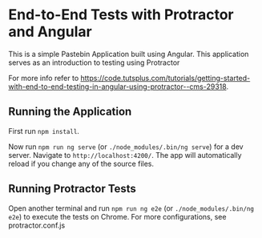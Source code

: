 # End-to-End Tests with Protractor and Angular

This is a simple Pastebin Application built using Angular. This application serves as an introduction to testing using Protractor

For more info refer to https://code.tutsplus.com/tutorials/getting-started-with-end-to-end-testing-in-angular-using-protractor--cms-29318. 

## Running the Application
First run `npm install`.

Now run `npm run ng serve` (or `./node_modules/.bin/ng serve`) for a dev server. Navigate to `http://localhost:4200/`. The app will automatically reload if you change any of the source files.

## Running Protractor Tests

Open another terminal and run `npm run ng e2e` (or `./node_modules/.bin/ng e2e`) to execute the tests on Chrome. For more configurations, see protractor.conf.js
